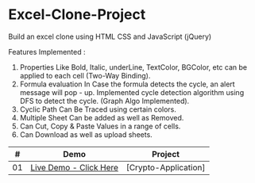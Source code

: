# Excel-Clone-Project

Build an excel clone using HTML CSS and JavaScript (jQuery)

Features Implemented :
1. Properties Like Bold, Italic, underLine, TextColor, BGColor, etc can be applied to each cell (Two-Way Binding).
2. Formula evaluation In Case the formula detects the cycle, an alert message will pop - up. Implemented cycle detection algorithm using DFS to detect the cycle. (Graph Algo Implemented).
3. Cyclic Path Can Be Traced using certain colors.
4. Multiple Sheet Can be added as well as Removed.
5. Can Cut, Copy & Paste Values in a range of cells.
6. Can Download as well as upload sheets.



|  #  |  Demo                                                                                                                    | Project                                                                       |
| :-: | --------------------------------------------------------------------------------------------------------------------------- | --------------------------------------------------------------------------------- |
| 01  | [Live Demo - Click Here](https://cryptobase-846bc.web.app)                                                                  | [Crypto-Application]             |
